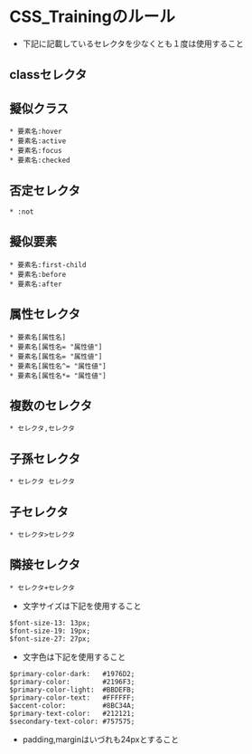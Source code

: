 # CSS_Trainingのルール
* 下記に記載しているセレクタを少なくとも１度は使用すること

## classセレクタ	
## 擬似クラス	
	* 要素名:hover
	* 要素名:active
	* 要素名:focus
	* 要素名:checked
## 否定セレクタ	
	* :not
## 擬似要素	
	* 要素名:first-child
	* 要素名:before
	* 要素名:after 
## 属性セレクタ	
	* 要素名[属性名]
	* 要素名[属性名= "属性値"]
	* 要素名[属性名= "属性値"]
	* 要素名[属性名^= "属性値"]
	* 要素名[属性名*= "属性値"]
## 複数のセレクタ	
	* セレクタ,セレクタ
## 子孫セレクタ	
	* セレクタ セレクタ
	
## 子セレクタ	
	* セレクタ>セレクタ
	
## 隣接セレクタ	
	* セレクタ+セレクタ
	
* 文字サイズは下記を使用すること
~~~
$font-size-13: 13px;
$font-size-19: 19px;
$font-size-27: 27px;
~~~

* 文字色は下記を使用すること
~~~
$primary-color-dark:   #1976D2;
$primary-color:        #2196F3;
$primary-color-light:  #BBDEFB;
$primary-color-text:   #FFFFFF;
$accent-color:         #8BC34A;
$primary-text-color:   #212121;
$secondary-text-color: #757575;
~~~

* padding,marginはいづれも24pxとすること
